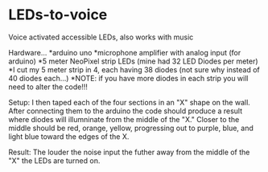 # LEDs-to-voice
Voice activated accessible LEDs, also works with music

Hardware...
  *arduino uno
  *microphone amplifier with analog input (for arduino)
  *5 meter NeoPixel strip LEDs (mine had 32 LED Diodes per meter)
    *I cut my 5 meter strip in 4, each having 38 diodes (not sure why instead of 40 diodes each...)
    *NOTE: if you have more diodes in each strip you will need to alter the code!!!
  
Setup:
  I then taped each of the four sections in an "X" shape on the wall. After connecting them to the arduino the code should produce a result where diodes will illumninate from the middle of the "X." Closer to the middle should be red, orange, yellow, progressing out to purple, blue, and light blue toward the edges of the X. 
  
Result:
  The louder the noise input the futher away from the middle of the "X" the LEDs are turned on.
